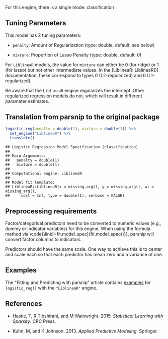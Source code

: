 


For this engine, there is a single mode: classification

## Tuning Parameters



This model has 2 tuning parameters:

- `penalty`: Amount of Regularization (type: double, default: see below)

- `mixture`: Proportion of Lasso Penalty (type: double, default: 0)

For `LiblineaR` models, the value for `mixture` can either be 0 (for ridge) or 1 (for lasso) but not other intermediate values. In the [LiblineaR::LiblineaR()] documentation, these correspond to types 0 (L2-regularized) and 6 (L1-regularized).

Be aware that the `LiblineaR` engine regularizes the intercept. Other regularized regression models do not, which will result in different parameter estimates.

## Translation from parsnip to the original package


```r
logistic_reg(penalty = double(1), mixture = double(1)) %>% 
  set_engine("LiblineaR") %>% 
  translate()
```

```
## Logistic Regression Model Specification (classification)
## 
## Main Arguments:
##   penalty = double(1)
##   mixture = double(1)
## 
## Computational engine: LiblineaR 
## 
## Model fit template:
## LiblineaR::LiblineaR(x = missing_arg(), y = missing_arg(), wi = missing_arg(), 
##     cost = Inf, type = double(1), verbose = FALSE)
```

## Preprocessing requirements


Factor/categorical predictors need to be converted to numeric values (e.g., dummy or indicator variables) for this engine. When using the formula method via \\code{\\link[=fit.model_spec]{fit.model_spec()}}, parsnip will convert factor columns to indicators.


Predictors should have the same scale. One way to achieve this is to center and 
scale each so that each predictor has mean zero and a variance of one.

## Examples 

The "Fitting and Predicting with parsnip" article contains [examples](https://parsnip.tidymodels.org/articles/articles/Examples.html#logistic-reg-LiblineaR) for `logistic_reg()` with the `"LiblineaR"` engine.

## References

 - Hastie, T, R Tibshirani, and M Wainwright. 2015. _Statistical Learning with Sparsity_. CRC Press.
 
 - Kuhn, M, and K Johnson. 2013. _Applied Predictive Modeling_. Springer.

